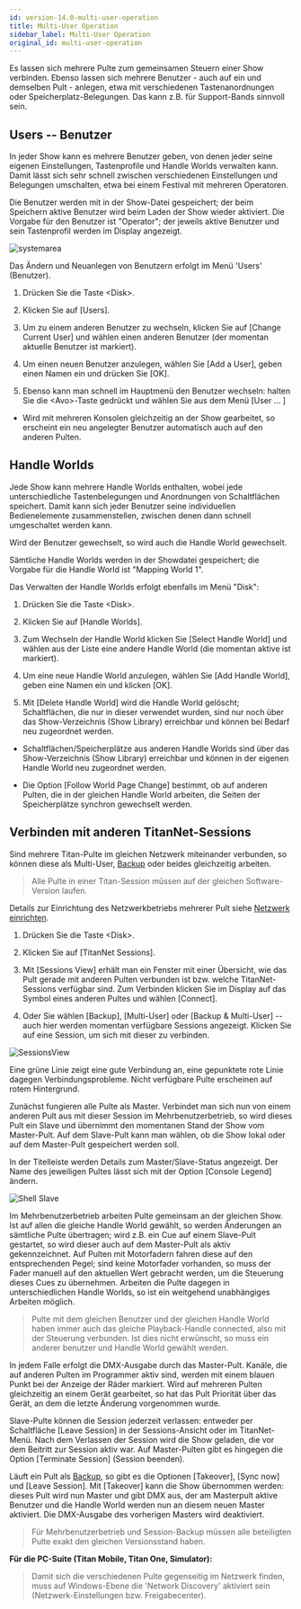 ```yaml
---
id: version-14.0-multi-user-operation
title: Multi-User Operation
sidebar_label: Multi-User Operation
original_id: multi-user-operation
---
```


Es lassen sich mehrere Pulte zum gemeinsamen Steuern einer Show
verbinden. Ebenso lassen sich mehrere Benutzer - auch auf ein und
demselben Pult - anlegen, etwa mit verschiedenen Tastenanordnungen oder
Speicherplatz-Belegungen. Das kann z.B. für Support-Bands sinnvoll sein.

Users -- Benutzer
-----------------

In jeder Show kann es mehrere Benutzer geben, von denen jeder seine
eigenen Einstellungen, Tastenprofile und Handle Worlds verwalten kann.
Damit lässt sich sehr schnell zwischen verschiedenen Einstellungen und
Belegungen umschalten, etwa bei einem Festival mit mehreren Operatoren.

Die Benutzer werden mit in der Show-Datei gespeichert; der beim
Speichern aktive Benutzer wird beim Laden der Show wieder aktiviert. Die
Vorgabe für den Benutzer ist "Operator"; der jeweils aktive Benutzer und
sein Tastenprofil werden im Display angezeigt.

![systemarea](/docs/images/System-Area.png)

Das Ändern und Neuanlegen von Benutzern erfolgt im Menü 'Users'
(Benutzer).

1.  Drücken Sie die Taste \<Disk\>.

2.  Klicken Sie auf \[Users\].

3.  Um zu einem anderen Benutzer zu wechseln, klicken Sie auf \[Change
Current User\] und wählen einen anderen Benutzer (der momentan aktuelle
Benutzer ist markiert).

4.  Um einen neuen Benutzer anzulegen, wählen Sie \[Add a User\], geben
einen Namen ein und drücken Sie \[OK\].

5.  Ebenso kann man schnell im Hauptmenü den Benutzer wechseln: halten
Sie die \<Avo\>-Taste gedrückt und wählen Sie aus dem Menü \[User ... \]

-   Wird mit mehreren Konsolen gleichzeitig an der Show gearbeitet, so
    erscheint ein neu angelegter Benutzer automatisch auch auf den
    anderen Pulten.

Handle Worlds
-------------

Jede Show kann mehrere Handle Worlds enthalten, wobei jede
unterschiedliche Tastenbelegungen und Anordnungen von Schaltflächen
speichert. Damit kann sich jeder Benutzer seine individuellen
Bedienelemente zusammenstellen, zwischen denen dann schnell umgeschaltet
werden kann.

Wird der Benutzer gewechselt, so wird auch die Handle World gewechselt.

Sämtliche Handle Worlds werden in der Showdatei gespeichert; die Vorgabe
für die Handle World ist "Mapping World 1".

Das Verwalten der Handle Worlds erfolgt ebenfalls im Menü "Disk":

1.  Drücken Sie die Taste \<Disk\>.

2.  Klicken Sie auf \[Handle Worlds\].

3.  Zum Wechseln der Handle World klicken Sie \[Select Handle World\]
und wählen aus der Liste eine andere Handle World (die momentan aktive
ist markiert).

4.  Um eine neue Handle World anzulegen, wählen Sie \[Add Handle
World\], geben eine Namen ein und klicken \[OK\].

5.  Mit \[Delete Handle World\] wird die Handle World gelöscht;
Schaltflächen, die nur in dieser verwendet wurden, sind nur noch über
das Show-Verzeichnis (Show Library) erreichbar und können bei Bedarf neu
zugeordnet werden.

-   Schaltflächen/Speicherplätze aus anderen Handle Worlds sind über das
    Show-Verzeichnis (Show Library) erreichbar und können in der eigenen
    Handle World neu zugeordnet werden.

-   Die Option \[Follow World Page Change\] bestimmt, ob auf anderen
    Pulten, die in der gleichen Handle World arbeiten, die Seiten der
    Speicherplätze synchron gewechselt werden.

Verbinden mit anderen TitanNet-Sessions
---------------------------------------

Sind mehrere Titan-Pulte im gleichen Netzwerk miteinander
verbunden, so können diese als Multi-User, [Backup](../running-the-show/linking-consoles-for-multi-user-or-backup.md#pulte-für-den-backup-betrieb-einrichten) oder beides
gleichzeitig arbeiten.

> Alle Pulte in einer Titan-Session müssen auf der gleichen Software-Version laufen.

Details zur Einrichtung des Netzwerkbetriebs mehrerer Pult siehe
[Netzwerk einrichten](../networking.md).

1.  Drücken Sie die Taste \<Disk\>.

2.  Klicken Sie auf \[TitanNet Sessions\].

3.  Mit \[Sessions View\] erhält man ein Fenster mit einer Übersicht,
wie das Pult gerade mit anderen Pulten verbunden ist bzw. welche
TitanNet-Sessions verfügbar sind. Zum Verbinden klicken Sie im Display
auf das Symbol eines anderen Pultes und wählen \[Connect\].

4.  Oder Sie wählen \[Backup\], \[Multi-User\] oder \[Backup &
Multi-User\] -- auch hier werden momentan verfügbare Sessions angezeigt.
Klicken Sie auf eine Session, um sich mit dieser zu verbinden.

![SessionsView](/docs/images/SessionsView.png)

Eine grüne Linie zeigt eine gute Verbindung an, eine gepunktete rote
Linie dagegen Verbindungsprobleme. Nicht verfügbare Pulte erscheinen
auf rotem Hintergrund.

Zunächst fungieren alle Pulte als Master. Verbindet man sich nun von
einem anderen Pult aus mit dieser Session im Mehrbenutzerbetrieb, so
wird dieses Pult ein Slave und übernimmt den momentanen Stand der
Show vom Master-Pult. Auf dem Slave-Pult kann man wählen, ob die
Show lokal oder auf dem Master-Pult gespeichert werden soll.

In der Titelleiste werden Details zum Master/Slave-Status angezeigt.
Der Name des jeweiligen Pultes lässt sich mit der Option \[Console
Legend\] ändern.

![Shell Slave](/docs/images/Shell-Slave.png)

Im Mehrbenutzerbetrieb arbeiten Pulte gemeinsam an der gleichen Show.
Ist auf allen die gleiche Handle World gewählt, so werden Änderungen an
sämtliche Pulte übertragen; wird z.B. ein Cue auf einem Slave-Pult
gestartet, so wird dieser auch auf dem Master-Pult als aktiv
gekennzeichnet. Auf Pulten mit Motorfadern fahren diese auf den
entsprechenden Pegel; sind keine Motorfader vorhanden, so muss der Fader
manuell auf den aktuellen Wert gebracht werden, um die Steuerung dieses
Cues zu übernehmen. Arbeiten die Pulte dagegen in unterschiedlichen
Handle Worlds, so ist ein weitgehend unabhängiges Arbeiten möglich.

> Pulte mit dem gleichen Benutzer und der gleichen Handle World haben immer auch das gleiche Playback-Handle connected, also mit der Steuerung verbunden. Ist dies nicht erwünscht, so muss ein anderer benutzer und Handle World gewählt werden.

In jedem Falle erfolgt die DMX-Ausgabe durch das Master-Pult. Kanäle,
die auf anderen Pulten im Programmer aktiv sind, werden mit einem blauen
Punkt bei der Anzeige der Räder markiert. Wird auf mehreren Pulten
gleichzeitig an einem Gerät gearbeitet, so hat das Pult Priorität über
das Gerät, an dem die letzte Änderung vorgenommen wurde.

Slave-Pulte können die Session jederzeit verlassen: entweder per
Schaltfläche \[Leave Session\] in der Sessions-Ansicht oder im
TitanNet-Menü. Nach dem Verlassen der Session wird die Show geladen, die
vor dem Beitritt zur Session aktiv war. Auf Master-Pulten gibt es
hingegen die Option \[Terminate Session\] (Session beenden).

Läuft ein Pult als [Backup](../running-the-show/linking-consoles-for-multi-user-or-backup.md#pulte-für-den-backup-betrieb-einrichten), so gibt es die Optionen \[Takeover\], \[Sync
now\] und \[Leave Session\]. Mit \[Takeover\] kann die Show übernommen
werden: dieses Pult wird nun Master und gibt DMX aus, der am Masterpult
aktive Benutzer und die Handle World werden nun an diesem neuen Master
aktiviert. Die DMX-Ausgabe des vorherigen Masters wird deaktiviert.

> Für Mehrbenutzerbetrieb und Session-Backup müssen alle beteiligten 
  Pulte exakt den gleichen Versionsstand haben.

**Für die PC-Suite (Titan Mobile, Titan One, Simulator):**

> Damit sich die verschiedenen Pulte gegenseitig im Netzwerk finden, muss auf Windows-Ebene die 'Network Discovery' aktiviert sein (Netzwerk-Einstellungen bzw. Freigabecenter).
